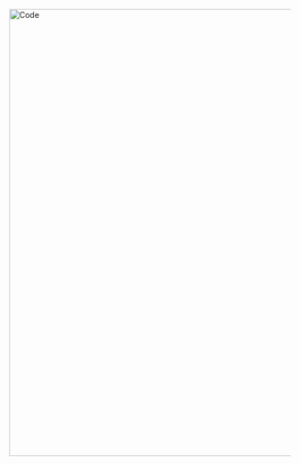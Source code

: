 <img align="center" alt="Code" width="800px"
        src="https://gifdb.com/images/high/animated-chock-coding-c78f6elj32sfoi8q.gif">
